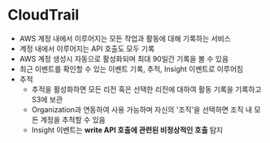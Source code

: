 # CloudTrail

- AWS 계정 내에서 이루어지는 모든 작업과 활동에 대해 기록하는 서비스
- 계정 내에서 이루어지는 API 호출도 모두 기록
- AWS 계정 생성시 자동으로 활성화되며 최대 90일간 기록을 볼 수 있음
- 최근 이벤트를 확인할 수 있는 이벤트 기록, 추적, Insight 이벤트로 이루어짐
- 추적
  - 추적을 활성화하면 모든 리전 혹은 선택한 리전에 대하여 활동 기록을 기록하고 S3에 보관
  - Organization과 연동하여 사용 가능하며 자신의 '조직'을 선택하면 조직 내 모든 계정을 추적할 수 있음
  - Insight 이벤트는 **write API 호출에 관련된 비정상적인 호출** 탐지